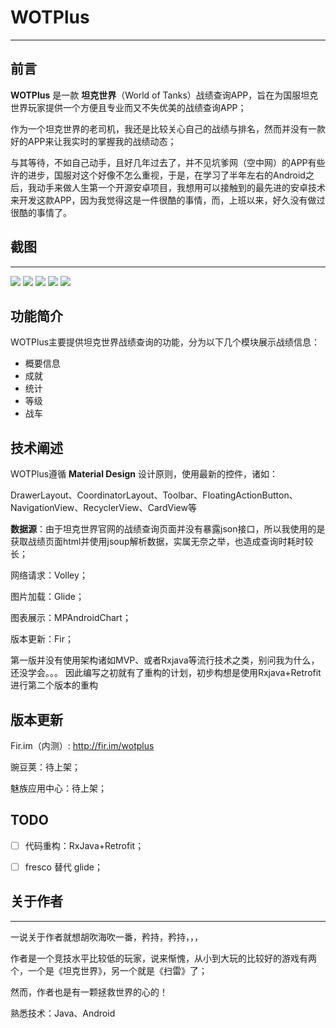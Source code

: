 # WOTPlus
_ _ _

## 前言

**WOTPlus** 是一款 **坦克世界**（World of Tanks）战绩查询APP，旨在为国服坦克世界玩家提供一个方便且专业而又不失优美的战绩查询APP；

作为一个坦克世界的老司机，我还是比较关心自己的战绩与排名，然而并没有一款好的APP来让我实时的掌握我的战绩动态；

与其等待，不如自己动手，且好几年过去了，并不见坑爹网（空中网）的APP有些许的进步，国服对这个好像不怎么重视，于是，在学习了半年左右的Android之后，我动手来做人生第一个开源安卓项目，我想用可以接触到的最先进的安卓技术来开发这款APP，因为我觉得这是一件很酷的事情，而，上班以来，好久没有做过很酷的事情了。

## 截图

_ _ _ 

![](http://7xsvfv.com2.z0.glb.clouddn.com/wotplus_xiaoguo2.jpg)
![](http://7xsvfv.com2.z0.glb.clouddn.com/wotplus_xiaoguo1.jpg)
![](http://7xsvfv.com2.z0.glb.clouddn.com/wotplus_xiaoguo3.jpg)
![](http://7xsvfv.com2.z0.glb.clouddn.com/wotplus_xiaoguo4.jpg)
![](http://7xsvfv.com2.z0.glb.clouddn.com/wotplus_xiaoguo5.jpg)


## 功能简介

WOTPlus主要提供坦克世界战绩查询的功能，分为以下几个模块展示战绩信息：

- 概要信息
- 成就
- 统计
- 等级
- 战车

## 技术阐述

WOTPlus遵循 **Material Design** 设计原则，使用最新的控件，诸如：

DrawerLayout、CoordinatorLayout、Toolbar、FloatingActionButton、NavigationView、RecyclerView、CardView等

**数据源**：由于坦克世界官网的战绩查询页面并没有暴露json接口，所以我使用的是获取战绩页面html并使用jsoup解析数据，实属无奈之举，也造成查询时耗时较长；

网络请求：Volley；

图片加载：Glide；

图表展示：MPAndroidChart；

版本更新：Fir；

第一版并没有使用架构诸如MVP、或者Rxjava等流行技术之类，别问我为什么，还没学会。。。
因此编写之初就有了重构的计划，初步构想是使用Rxjava+Retrofit进行第二个版本的重构

## 版本更新

Fir.im（内测）: http://fir.im/wotplus

豌豆荚：待上架；

魅族应用中心：待上架；

## TODO

- [ ] 代码重构：RxJava+Retrofit；
- [ ] fresco 替代 glide；


## 关于作者

_ _ _

一说关于作者就想胡吹海吹一番，矜持，矜持，，，

作者是一个竞技水平比较低的玩家，说来惭愧，从小到大玩的比较好的游戏有两个，一个是《坦克世界》，另一个就是《扫雷》了；

然而，作者也是有一颗拯救世界的心的！

熟悉技术：Java、Android








